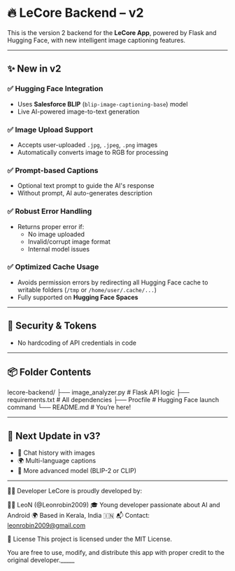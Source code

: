 # 🔥 LeCore Backend – v2

This is the version 2 backend for the **LeCore App**, powered by Flask and Hugging Face, with new intelligent image captioning features.

---

## ✨ New in v2

### ✅ Hugging Face Integration
- Uses **Salesforce BLIP** (`blip-image-captioning-base`) model
- Live AI-powered image-to-text generation

### ✅ Image Upload Support
- Accepts user-uploaded `.jpg`, `.jpeg`, `.png` images
- Automatically converts image to RGB for processing

### ✅ Prompt-based Captions
- Optional text prompt to guide the AI's response
- Without prompt, AI auto-generates description

### ✅ Robust Error Handling
- Returns proper error if:
  - No image uploaded
  - Invalid/corrupt image format
  - Internal model issues

### ✅ Optimized Cache Usage
- Avoids permission errors by redirecting all Hugging Face cache to writable folders (`/tmp` or `/home/user/.cache/...`)
- Fully supported on **Hugging Face Spaces**

---

## 🔐 Security & Tokens
- No hardcoding of API credentials in code

---

## 📦 Folder Contents
lecore-backend/
├── image_analyzer.py # Flask API logic
├── requirements.txt # All dependencies
├── Procfile # Hugging Face launch command
└── README.md # You’re here!


---

## 📍 Next Update in v3?

- 🔄 Chat history with images
- 🌍 Multi-language captions
- 🧠 More advanced model (BLIP-2 or CLIP)

---

👨‍💻 Developer
LeCore is proudly developed by:

👨‍💻 LeoN (@Leonrobin2009)
🎓 Young developer passionate about AI and Android
🌍 Based in Kerala, India 🇮🇳
📬 Contact: leonrobin2009@gmail.com

📜 License
This project is licensed under the MIT License.

You are free to use, modify, and distribute this app with proper credit to the original developer._____
